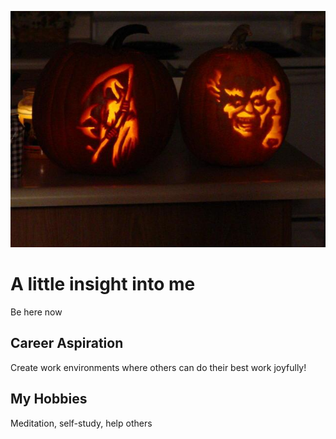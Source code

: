 ![headshot](halloween.jpg)
# A little insight into me
Be here now

## Career Aspiration
Create work environments where others can do their best work joyfully!

## My Hobbies
Meditation, self-study, help others
